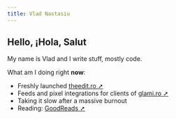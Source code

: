 ```yaml
---
title: Vlad Nastasiu
---
```


## Hello, ¡Hola, Salut

My name is Vlad and I write stuff, mostly code.

What am I doing right **now**:

- Freshly launched [theedit.ro ➚](https://theedit.ro)
- Feeds and pixel integrations for clients of [glami.ro ➚](https://glami.ro)
- Taking it slow after a massive burnout
- Reading: [GoodReads ➚](https://goodreads.com/alltakestime)
